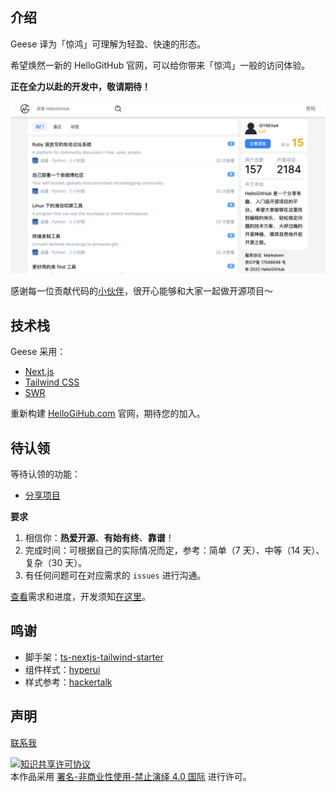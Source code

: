## 介绍

Geese 译为「惊鸿」可理解为轻盈、快速的形态。

希望焕然一新的 HelloGitHub 官网，可以给你带来「惊鸿」一般的访问体验。

**正在全力以赴的开发中，敬请期待！**

![](docs/img/2022-07-10.png)

感谢每一位贡献代码的[小伙伴](https://github.com/HelloGitHub-Team/geese/graphs/contributors)，很开心能够和大家一起做开源项目～

## 技术栈

Geese 采用：

- [Next.js](https://nextjs.org/)
- [Tailwind CSS](https://tailwindcss.com/)
- [SWR](https://swr.vercel.app/zh-CN)

重新构建 [HelloGiHub.com](https://hellogithub.com) 官网，期待您的加入。

## 待认领

等待认领的功能：

- [分享项目](https://github.com/HelloGitHub-Team/geese/issues/4)

**要求**

1. 相信你：**热爱开源**、**有始有终**、**靠谱**！
2. 完成时间：可根据自己的实际情况而定，参考：简单（7 天）、中等（14 天）、复杂（30 天）。
3. 有任何问题可在对应需求的 `issues` 进行沟通。

[查看](https://github.com/orgs/HelloGitHub-Team/projects/1/views/1)需求和进度，开发须知[在这里](./docs/content.md)。

## 鸣谢

- 脚手架：[ts-nextjs-tailwind-starter](https://github.com/theodorusclarence/ts-nextjs-tailwind-starter)
- 组件样式：[hyperui](https://github.com/markmead/hyperui)
- 样式参考：[hackertalk](https://hackertalk.net/)

## 声明

<a href="mailto:595666367@qq.com">联系我</a>

<a rel="license" href="https://creativecommons.org/licenses/by-nc-nd/4.0/deed.zh"><img alt="知识共享许可协议" style="border-width: 0" src="https://licensebuttons.net/l/by-nc-nd/4.0/88x31.png"></a><br>本作品采用 <a rel="license" href="https://creativecommons.org/licenses/by-nc-nd/4.0/deed.zh">署名-非商业性使用-禁止演绎 4.0 国际</a> 进行许可。
